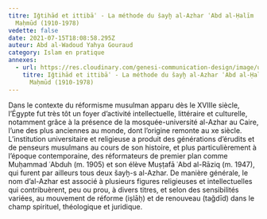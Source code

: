 ```yaml
---
titre: Iǧtihād et ittibāʿ - La méthode du šayḫ al-Azhar ʿAbd al-Ḥalīm
  Maḥmūd (1910-1978)
vedette: false
date: 2021-07-15T18:08:58.295Z
auteur: Abd al-Wadoud Yahya Gouraud
category: Islam en pratique
annexes:
  - url: https://res.cloudinary.com/genesi-communication-design/image/upload/v1626372996/ihei/PDF/MIDEO36_05_Gouraud_xi3huc.pdf
    titre: Iǧtihād et ittibāʿ - La méthode du šayḫ al-Azhar ʿAbd al-Ḥalīm
      Maḥmūd (1910-1978)
---
```



Dans le contexte du réformisme musulman apparu dès le XVIIIe siècle, l’Égypte fut très tôt un foyer d’activité intellectuelle, littéraire et culturelle, notamment grâce à la présence de la mosquée-université al-Azhar au Caire, l’une des plus anciennes au monde, dont l’origine remonte au xe siècle. L’institution universitaire et religieuse a produit des générations d’érudits et de penseurs musulmans au cours de son histoire, et plus particulièrement à l’époque contemporaine, des réformateurs de premier plan comme Muḥammad ʿAbduh (m. 1905) et son élève Muṣṭafā ʿAbd al-Rāziq (m. 1947), qui furent par ailleurs tous deux šayḫ-s al-Azhar. De manière générale, le nom d’al-Azhar est associé à plusieurs figures religieuses et intellectuelles qui contribuèrent, peu ou prou, à divers titres, et selon des sensibilités variées, au mouvement de réforme (iṣlāḥ) et de renouveau (taǧdīd) dans le champ spirituel, théologique et juridique.